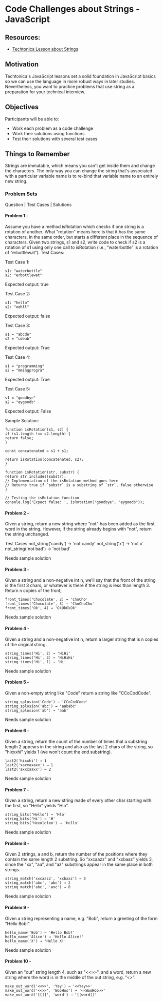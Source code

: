 # Code Challenges about Strings - JavaScript

## Resources:

- [Techtonica Lesson about Strings](https://github.com/Techtonica/curriculum/blob/main/javascript/javascript-1-variables.md)

## Motivation

Techtonica's JavaScript lessons set a solid foundation in JavaScript basics so we can use the language in more robust ways in later studies. Nevertheless, you want to practice problems that use string as a preparation for your technical interview.

## Objectives

Participants will be able to:

- Work each problem as a code challenge
- Work their solutions using functions
- Test their solutions with several test cases

## Things to Remember

Strings are immutable, which means you can't get inside them and change the characters. The only way you can change the string that's associated with a particular variable name is to re-bind that variable name to an entirely new string.

### Problem Sets

Question | Test Cases | Solutions

#### Problem 1 -

Assume you have a method isRotation which checks if one string is a rotation of another. What "rotation" means here is that it has the same characters, in the same order, but starts a different place in the sequence of characters. Given two strings, s1 and s2, write code to check if s2 is a rotation of s1 using only one call to isRotation (i.e., “waterbottle” is a rotation of “erbottlewat”).
Test Cases:

Test Case 1:

    s1: "waterbottle"
    s2: "erbottlewat"

Expected output: true

Test Case 2:

    s1: "hello"
    s2: "oehll"

Expected output: false

Test Case 3:

    s1 = "abcde"
    s2 = "cdeab"

Expected output: True

Test Case 4:

    s1 = "programming"
    s2 = "mmingprogra"

Expected output: True

Test Case 5:

    s1 = "goodbye"
    s2 = "eygoodb"

Expected output: False

Sample Solution:

    function isRotation(s1, s2) {
    if (s1.length !== s2.length) {
    return false;
    }

    const concatenated = s1 + s1;
    
    return isRotation(concatenated, s2);
    }
    
    function isRotation(str, substr) {
    return str.includes(substr);
    // Implementation of the isRotation method goes here
    // Returns true if `substr` is a substring of `str`, false otherwise
    }
    
    // Testing the isRotation function
    console.log('Expect false: ', isRotation("goodbye", "eygoodb"));

#### Problem 2 -

Given a string, return a new string where "not" has been added as the first word in the string. However, if the string already begins with "not", return the string unchanged.

Test Cases
    not_string('candy') → 'not candy'
    not_string('x') → 'not x'
    not_string('not bad') → 'not bad'

Needs sample solution

#### Problem 3 -

Given a string and a non-negative int n, we'll say that the front of the string is the first 3 chars, or whatever is there if the string is less than length 3. Return n copies of the front;

    front_times('Chocolate', 2) → 'ChoCho'
    front_times('Chocolate', 3) → 'ChoChoCho'
    front_times('Ok', 4) → 'OkOkOkOk'

Needs sample solution

#### Problem 4 -

Given a string and a non-negative int n, return a larger string that is n copies of the original string.

    string_times('Hi', 2) → 'HiHi'
    string_times('Hi', 3) → 'HiHiHi'
    string_times('Hi', 1) → 'Hi'

Needs sample solution

#### Problem 5 -

Given a non-empty string like "Code" return a string like "CCoCodCode".

    string_splosion('Code') → 'CCoCodCode'
    string_splosion('abc') → 'aababc'
    string_splosion('ab') → 'aab'

Needs sample solution

#### Problem 6 -

Given a string, return the count of the number of times that a substring length 2 appears in the string and also as the last 2 chars of the string, so "hixxxhi" yields 1 (we won't count the end substring).

    last2('hixxhi') → 1
    last2('xaxxaxaxx') → 1
    last2('axxxaaxx') → 2

Needs sample solution

#### Problem 7 -

Given a string, return a new string made of every other char starting with the first, so "Hello" yields "Hlo".

    string_bits('Hello') → 'Hlo'
    string_bits('Hi') → 'H'
    string_bits('Heeololeo') → 'Hello'

Needs sample solution

#### Problem 8 -

Given 2 strings, a and b, return the number of the positions where they contain the same length 2 substring. So "xxcaazz" and "xxbaaz" yields 3, since the "xx", "aa", and "az" substrings appear in the same place in both strings.

    string_match('xxcaazz', 'xxbaaz') → 3
    string_match('abc', 'abc') → 2
    string_match('abc', 'axc') → 0

Needs sample solution

#### Problem 9 -

Given a string representing a name, e.g. "Bob", return a greeting of the form "Hello Bob!"

    hello_name('Bob') → 'Hello Bob!'
    hello_name('Alice') → 'Hello Alice!'
    hello_name('X') → 'Hello X!'

Needs sample solution

#### Problem 10 -

Given an "out" string length 4, such as "<<>>", and a word, return a new string where the word is in the middle of the out string, e.g. "<<word>>".

    make_out_word('<<>>', 'Yay') → '<<Yay>>'
    make_out_word('<<>>', 'WooHoo') → '<<WooHoo>>'
    make_out_word('[[]]', 'word') → '[[word]]'
